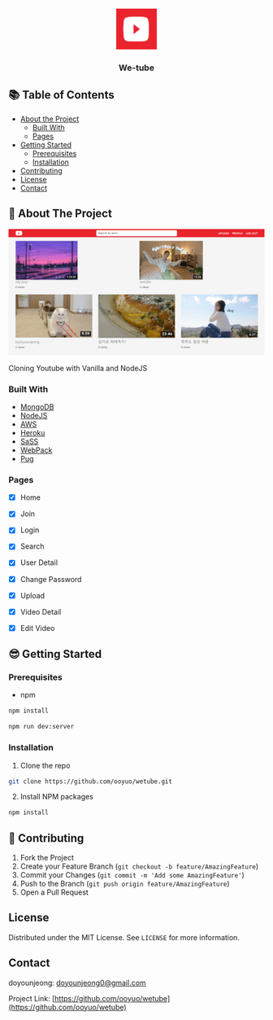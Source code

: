 
<!--
*** Thanks for checking out this README Template. If you have a suggestion that would
*** make this better, please fork the repo and create a pull request or simply open
*** an issue with the tag "enhancement".
*** Thanks again! Now go create something AMAZING! :D
-->





<!-- PROJECT SHIELDS -->
<!--
*** I'm using markdown "reference style" links for readability.
*** Reference links are enclosed in brackets [ ] instead of parentheses ( ).
*** See the bottom of this document for the declaration of the reference variables
*** for contributors-url, forks-url, etc. This is an optional, concise syntax you may use.
*** https://www.markdownguide.org/basic-syntax/#reference-style-links
-->

<!-- PROJECT LOGO -->
<br />

<p align="center">
  <a href="https://https://github.com/ooyuo/wetube">
    <img src="./assets/images/logo.png" alt="Logo" width="80" height="80">
  </a>

  <h3 align="center">We-tube</h3>





<!-- TABLE OF CONTENTS -->

## 📚 Table of Contents

* [About the Project](#about-the-project)
  * [Built With](#built-with)
  * [Pages](#Pages)
* [Getting Started](#getting-started)
  * [Prerequisites](#prerequisites)
  * [Installation](#installation)
* [Contributing](#contributing)
* [License](#license)
* [Contact](#contact)



<!-- ABOUT THE PROJECT -->

## 🧐 About The Project

![wetube](./assets/images/screenshot.png)

Cloning Youtube with Vanilla and NodeJS



### Built With

* [MongoDB](https://www.mongodb.com/)
* [NodeJS](https://nodejs.org/en/)
* [AWS](https://aws.amazon.com/)
* [Heroku](https://www.heroku.com/)
* [SaSS](https://sass-lang.com/)
* [WebPack](https://webpack.js.org/)
* [Pug](https://pugjs.org/)


### Pages

- [x] Home
- [x] Join
- [x] Login
- [x] Search
- [x] User Detail
- [x] Change Password
- [x] Upload
- [x] Video Detail
- [x] Edit Video


<!-- GETTING STARTED -->

## 😎 Getting Started

### Prerequisites

* npm

```sh
npm install
```

```sh
npm run dev:server
```

### Installation

1. Clone the repo

```sh
git clone https://github.com/ooyuo/wetube.git
```

2. Install NPM packages

```sh
npm install
```



<!-- CONTRIBUTING -->

## 🚀 Contributing


1. Fork the Project
2. Create your Feature Branch (`git checkout -b feature/AmazingFeature`)
3. Commit your Changes (`git commit -m 'Add some AmazingFeature'`)
4. Push to the Branch (`git push origin feature/AmazingFeature`)
5. Open a Pull Request



<!-- LICENSE -->

## License

Distributed under the MIT License. See `LICENSE` for more information.



<!-- CONTACT -->

## Contact

doyounjeong: doyounjeong0@gmail.com

Project Link: [https://github.com/ooyuo/wetube](https://github.com/ooyuo/wetube)



<!-- MARKDOWN LINKS & IMAGES -->
<!-- https://www.markdownguide.org/basic-syntax/#reference-style-links -->

[linkedin-url]: https://linkedin.com/in/othneildrew

